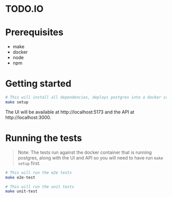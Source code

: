 # TODO.IO

# Prerequisites

- make
- docker
- node
- npm

# Getting started

```bash
# This will install all dependencies, deploys postgres into a docker container and starts the UI and API
make setup
```

The UI will be available at http://localhost:5173 and the API at http://localhost:3000.


# Running the tests

> Note: The tests run against the docker container that is running postgres, along with the UI and API so you will need to have run `make setup` first.

```bash
# This will run the e2e tests
make e2e-test
```

```bash
# This will run the unit tests
make unit-test
```
